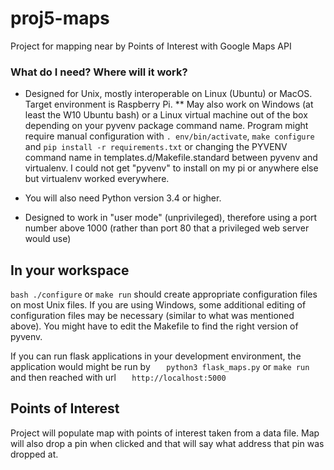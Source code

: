 # proj5-maps
Project for mapping near by Points of Interest with Google Maps API

### What do I need?  Where will it work? ###

* Designed for Unix, mostly interoperable on Linux (Ubuntu) or MacOS.
  Target environment is Raspberry Pi. 
  ** May also work on Windows (at least the W10 Ubuntu bash) or a Linux virtual machine
   out of the box depending on your pyvenv package command name. Program might require manual configuration with `. env/bin/activate`, `make configure` and `pip install -r requirements.txt` or changing the PYVENV command name in templates.d/Makefile.standard between pyvenv and virtualenv. I could not get "pyvenv" to install on my pi or anywhere else but virtualenv worked everywhere.    
   
* You will also need Python version 3.4 or higher. 
* Designed to work in "user mode" (unprivileged), therefore using a port 
  number above 1000 (rather than port 80 that a privileged web server would use)

## In your workspace

`bash ./configure` or `make run` should create appropriate configuration files on
most Unix files.   If you are using Windows, some additional editing
of configuration files may be necessary (similar to what was mentioned above).  You might have to edit the
Makefile to find the right version of pyvenv.

If you can run flask applications in your development environment, the
application would might be run by
`   python3 flask_maps.py` or `make run`
and then reached with url
`   http://localhost:5000`

## Points of Interest
Project will populate map with points of interest taken from a data file. Map will also drop a pin when clicked and that will say what address that pin was dropped at. 
